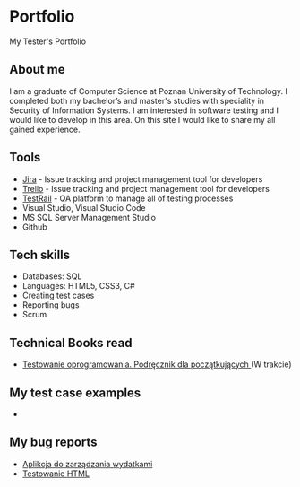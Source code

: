 # Portfolio 
My Tester's Portfolio

## About me
I am a graduate of Computer Science at Poznan University of Technology. I completed both my bachelor’s and master's studies with speciality in Security of Information Systems. I am interested in software testing and I would like to develop in this area. On this site I would like to share my all gained experience.

## Tools
  - [Jira](https://www.atlassian.com/software/jira0) - Issue tracking and project management tool for developers
  - [Trello](https://trello.com/) - Issue tracking and project management tool for developers
  - [TestRail](https://www.testrail.com/) - QA platform to manage all of testing processes
  - Visual Studio, Visual Studio Code
  - MS SQL Server Management Studio
  - Github
    
## Tech skills
  - Databases: SQL
  - Languages: HTML5, CSS3, C#
  - Creating test cases
  - Reporting bugs
  - Scrum

## Technical Books read
* [Testowanie oprogramowania. Podręcznik dla początkujących ](https://helion.pl/ksiazki/testowanie-oprogramowania-podrecznik-dla-poczatkujacych-rafal-pawlak,szteop.htm?_ga=NC.1384359092-1587824560&abpar1=desktop&abpar2=236563.1746781.&abpcid=41&abpid=11&bb_coid=3069019&bb_id=3#format/d) (W trakcie)

## My test case examples
  - 
    
## My bug reports
  - [Aplikcja do zarządzania wydatkami](https://trello.com/b/GPRSXaX3/aplikacja-wydatki)
  - [Testowanie HTML](https://trello.com/b/yoB9SoBM/goit)

